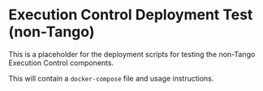 # Execution Control Deployment Test (non-Tango)

This is a placeholder for the deployment scripts for testing the non-Tango
Execution Control components.

This will contain a `docker-compose` file and usage instructions.  
